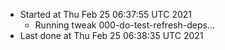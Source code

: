   - Started at Thu Feb 25 06:37:55 UTC 2021
    - Running tweak 000-do-test-refresh-deps...
  - Last done at Thu Feb 25 06:38:35 UTC 2021
